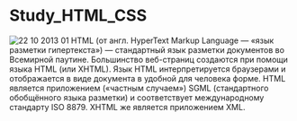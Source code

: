 # Study_HTML_CSS
![22 10 2013 01](https://user-images.githubusercontent.com/43417474/51785239-3d4bae80-216e-11e9-83bf-7b1bc0e3d153.jpg)
HTML (от англ. HyperText Markup Language — «язык разметки гипертекста») — стандартный язык разметки документов во Всемирной паутине. Большинство веб-страниц создаются при помощи языка HTML (или XHTML). Язык HTML интерпретируется браузерами и отображается в виде документа в удобной для человека форме. 
 HTML является приложением («частным случаем») SGML (стандартного обобщённого языка разметки) и соответствует международному стандарту ISO 8879. XHTML же является приложением XML. 
